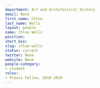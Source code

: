 ```yaml
---
department: Art and Architectural History
email: None
first_name: Chloe
last_name: Wells
layout: people
name: Chloe Wells
position:
short_bio:
slug: chloe-wells
status: current
twitter: None
website: None
people-category:
- student
roles:
- Praxis Fellow, 2018-2019
---
```

